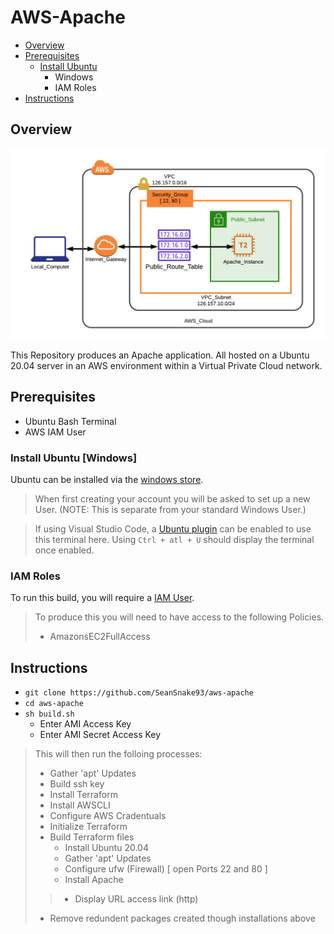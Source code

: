 [windows-store]: https://www.microsoft.com/store/productId/9NBLGGH4MSV6
[ubuntu-plug]: https://marketplace.visualstudio.com/items?itemName=Docter60.vscode-terminal-for-ubuntu
[aws-IAM]: https://console.aws.amazon.com/iam/home
[Overview-img]: https://github.com/SeanSnake93/aws-apache/blob/master/Documentation/overview.png

#   AWS-Apache

* [Overview](#Overview)
* [Prerequisites](#Prerequisites)
    - [Install Ubuntu](#Install_Ubuntu_[Windows])
        - Windows
        - IAM Roles
* [Instructions](#Instructions)

## Overview

![Network Overview][Overview-img]

This Repository produces an Apache application. All hosted on a Ubuntu 20.04 server in an AWS environment within a Virtual Private Cloud network.

## Prerequisites

* Ubuntu Bash Terminal
* AWS IAM User

### Install Ubuntu [Windows]

Ubuntu can be installed via the [windows store][windows-store].

> When first creating your account you will be asked to set up a new User.
> (NOTE: This is separate from your standard Windows User.)

> If using Visual Studio Code, a [Ubuntu plugin][ubuntu-plug] can be enabled to use this terminal here. Using `Ctrl + atl + U` should display the terminal once enabled.

### IAM Roles

To run this build, you will require a [IAM User][aws-IAM].

> To produce this you will need to have access to the following Policies.
> * AmazonsEC2FullAccess

## Instructions

- `git clone https://github.com/SeanSnake93/aws-apache`
- `cd aws-apache`
- `sh build.sh`
    - Enter AMI Access Key
    - Enter AMI Secret Access Key

> This will then run the folloing processes:
> * Gather 'apt' Updates
> * Build ssh key
> * Install Terraform
> * Install AWSCLI
> * Configure AWS Cradentuals
> * Initialize Terraform
> * Build Terraform files
>   * Install Ubuntu 20.04
>   * Gather 'apt' Updates
>   * Configure ufw (Firewall) [ open Ports 22 and 80 ]
>   * Install Apache
>> * Display URL access link (http)
> * Remove redundent packages created though installations above
